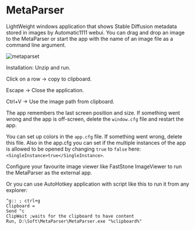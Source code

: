 # MetaParser
LightWeight windows application that shows Stable Diffusion metadata stored in images by Automatic1111 webui.
You can drag and drop an image to the MetaParser or start the app with the name of an image file as a command line argument.

![metaparset](https://user-images.githubusercontent.com/35260274/225275962-1eed06e2-db5a-4283-b7b3-651d33a5d74d.gif)

Installation: Unzip and run.

Click on a row -> copy to clipboard.

Escape -> Close the application.

Ctrl+V -> Use the image path from clipboard.

The app remembers the last screen position and size. If something went wrong and the app is off-screen, delete the `window.cfg` file and restart the app.

You can set up colors in the `app.cfg` file. If something went wrong, delete this file. Also in the app.cfg you can set if the multiple instances of the app is allowed to be opened by changing `true` to `false` here: `<SingleInstance>true</SingleInstance>`.

Configure your favourite image viewer like FastStone ImageViewer to run the MetaParser as the external app.

Or you can use AutoHotkey application with script like this to run it from any explorer:
```
^g:: ; ctrl+g
Clipboard =
Send ^c
ClipWait ;waits for the clipboard to have content
Run, D:\Soft\MetaParser\MetaParser.exe "%clipboard%"
```
